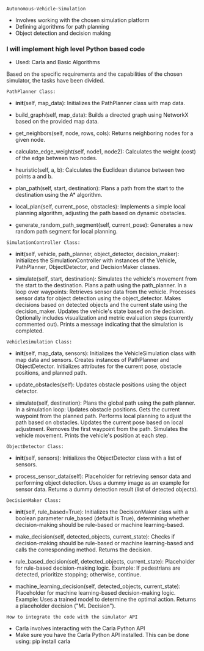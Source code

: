 ``` Autonomous-Vehicle-Simulation ```

+ Involves working with the chosen simulation platform
+ Defining algorithms for path planning
+ Object detection and decision making

### I will implement high level Python based code 
+ Used: Carla and Basic Algorithms

Based on the specific requirements and the capabilities of the chosen simulator, the tasks have been divided.

``` PathPlanner Class: ```
+ __init__(self, map_data):
Initializes the PathPlanner class with map data.

+ build_graph(self, map_data):
Builds a directed graph using NetworkX based on the provided map data.

+ get_neighbors(self, node, rows, cols):
Returns neighboring nodes for a given node.

+ calculate_edge_weight(self, node1, node2):
Calculates the weight (cost) of the edge between two nodes.

+ heuristic(self, a, b):
Calculates the Euclidean distance between two points a and b.

+ plan_path(self, start, destination):
Plans a path from the start to the destination using the A* algorithm.

+ local_plan(self, current_pose, obstacles):
Implements a simple local planning algorithm, adjusting the path based on dynamic obstacles.

+ generate_random_path_segment(self, current_pose):
Generates a new random path segment for local planning.

``` SimulationController Class: ```
+ __init__(self, vehicle, path_planner, object_detector, decision_maker):
Initializes the SimulationController with instances of the Vehicle, PathPlanner, ObjectDetector, and DecisionMaker classes.

+ simulate(self, start, destination):
Simulates the vehicle's movement from the start to the destination.
Plans a path using the path_planner.
In a loop over waypoints:
Retrieves sensor data from the vehicle.
Processes sensor data for object detection using the object_detector.
Makes decisions based on detected objects and the current state using the decision_maker.
Updates the vehicle's state based on the decision.
Optionally includes visualization and metric evaluation steps (currently commented out).
Prints a message indicating that the simulation is completed.

``` VehicleSimulation Class: ```
+ __init__(self, map_data, sensors):
Initializes the VehicleSimulation class with map data and sensors.
Creates instances of PathPlanner and ObjectDetector.
Initializes attributes for the current pose, obstacle positions, and planned path.

+ update_obstacles(self):
Updates obstacle positions using the object detector.

+ simulate(self, destination):
Plans the global path using the path planner.
In a simulation loop:
Updates obstacle positions.
Gets the current waypoint from the planned path.
Performs local planning to adjust the path based on obstacles.
Updates the current pose based on local adjustment.
Removes the first waypoint from the path.
Simulates the vehicle movement.
Prints the vehicle's position at each step.

``` ObjectDetector Class: ```
+ __init__(self, sensors):
Initializes the ObjectDetector class with a list of sensors.

+ process_sensor_data(self):
Placeholder for retrieving sensor data and performing object detection.
Uses a dummy image as an example for sensor data.
Returns a dummy detection result (list of detected objects).

``` DecisionMaker Class: ```
+ __init__(self, rule_based=True):
Initializes the DecisionMaker class with a boolean parameter rule_based (default is True), determining whether decision-making should be rule-based or machine learning-based.

+ make_decision(self, detected_objects, current_state):
Checks if decision-making should be rule-based or machine learning-based and calls the corresponding method.
Returns the decision.

+ rule_based_decision(self, detected_objects, current_state):
Placeholder for rule-based decision-making logic.
Example: If pedestrians are detected, prioritize stopping; otherwise, continue.

+ machine_learning_decision(self, detected_objects, current_state):
Placeholder for machine learning-based decision-making logic.
Example: Uses a trained model to determine the optimal action.
Returns a placeholder decision ("ML Decision").

``` How to integrate the code with the simulator API ```
+ Carla involves interacting with the Carla Python API
+ Make sure you have the Carla Python API installed. This can be done using: pip install carla

